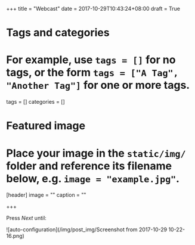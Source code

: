 +++
title = "Webcast"
date = 2017-10-29T10:43:24+08:00
draft = True

# Tags and categories
# For example, use `tags = []` for no tags, or the form `tags = ["A Tag", "Another Tag"]` for one or more tags.
tags = []
categories = []

# Featured image
# Place your image in the `static/img/` folder and reference its filename below, e.g. `image = "example.jpg"`.
[header]
image = ""
caption = ""

+++

Press *Next* until:

![auto-configuration](/img/post_img/Screenshot from 2017-10-29 10-22-16.png)